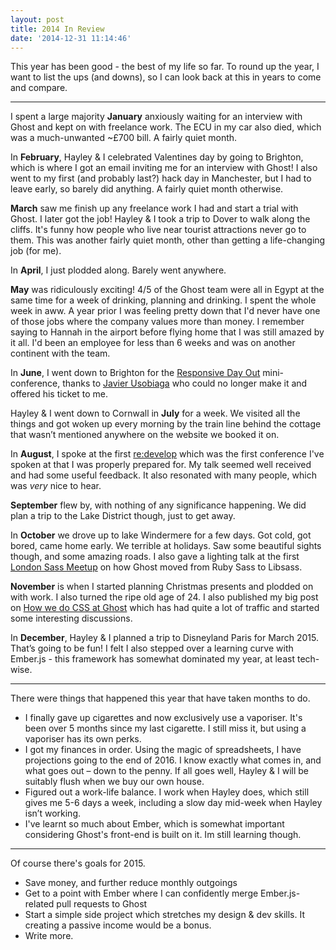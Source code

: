 ```yaml
---
layout: post
title: 2014 In Review
date: '2014-12-31 11:14:46'
---
```


This year has been good - the best of my life so far. To round up the year, I want to list the ups (and downs), so I can look back at this in years to come and compare.

---

I spent a large majority **January** anxiously waiting for an interview with Ghost and kept on with freelance work. The ECU in my car also died, which was a much-unwanted ~£700 bill. A fairly quiet month.

In **February**, Hayley & I celebrated Valentines day by going to Brighton, which is where I got an email inviting me for an interview with Ghost! I also went to my first (and probably last?) hack day in Manchester, but I had to leave early, so barely did anything. A fairly quiet month otherwise.

**March** saw me finish up any freelance work I had and start a trial with Ghost. I later got the job! Hayley & I took a trip to Dover to walk along the cliffs. It's funny how people who live near tourist attractions never go to them. This was another fairly quiet month, other than getting a life-changing job (for me).

In **April**, I just plodded along. Barely went anywhere.

**May** was ridiculously exciting! 4/5 of the Ghost team were all in Egypt at the same time for a week of drinking, planning and drinking. I spent the whole week in aww. A year prior I was feeling pretty down that I'd never have one of those jobs where the company values more than money. I remember saying to Hannah in the airport before flying home that I was still amazed by it all. I'd been an employee for less than 6 weeks and was on another continent with the team.

In **June**, I went down to Brighton for the [Responsive Day Out](http://responsiveconf.com/) mini-conference, thanks to [Javier Usobiaga](https://twitter.com/htmlboy) who could no longer make it and offered his ticket to me.

Hayley & I went down to Cornwall in **July** for a week. We visited all the things and got woken up every morning by the train line behind the cottage that wasn’t mentioned anywhere on the website we booked it on.

In **August**, I spoke at the first [re:develop](http://redevelop.io/) which was the first conference I've spoken at that I was properly prepared for. My talk seemed well received and had some useful feedback. It also resonated with many people, which was _very_ nice to hear.

**September** flew by, with nothing of any significance happening. We did plan a trip to the Lake District though, just to get away.

In **October** we drove up to lake Windermere for a few days. Got cold, got bored, came home early. We terrible at holidays. Saw some beautiful sights though, and some amazing roads. I also gave a lighting talk at the first [London Sass Meetup](https://twitter.com/ldn_sass)  on how Ghost moved from Ruby Sass to Libsass.

**November** is when I started planning Christmas presents and plodded on with work. I also turned the ripe old age of 24. I also published my big post on [How we do CSS at Ghost](http://dev.ghost.org/css-at-ghost/) which has had quite a lot of traffic and started some interesting discussions.

In **December**, Hayley & I planned a trip to Disneyland Paris for March 2015. That’s going to be fun! I felt I also stepped over a learning curve with Ember.js - this framework has somewhat dominated my year, at least tech-wise.

---

There were things that happened this year that have taken months to do.

* I finally gave up cigarettes and now exclusively use a vaporiser. It's been over 5 months since my last cigarette. I still miss it, but using a vaporiser has its own perks.
* I got my finances in order. Using the magic of spreadsheets, I have projections going to the end of 2016. I know exactly what comes in, and what goes out – down to the penny. If all goes well, Hayley & I will be suitably flush when we buy our own house.
* Figured out a work-life balance. I work when Hayley does, which still gives me 5-6 days a week, including a slow day mid-week when Hayley isn’t working.
* I've learnt so much about Ember, which is somewhat important considering Ghost's front-end is built on it. Im still learning though.

---

Of course there's goals for 2015.

* Save money, and further reduce monthly outgoings
* Get to a point with Ember where I can confidently merge Ember.js-related pull requests to Ghost
* Start a simple side project which stretches my design & dev skills. It creating a passive income would be a bonus.
* Write more.